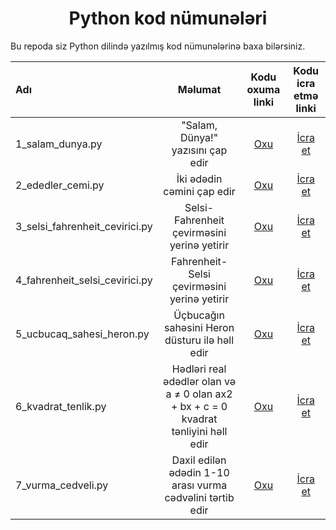 <h1 align="center">Python kod nümunələri</h1>

Bu repoda siz Python dilində yazılmış kod nümunələrinə baxa bilərsiniz. 

| Adı         | Məlumat | Kodu oxuma linki | Kodu icra etmə linki |
| :---       |    :----:   |     :---:     |  :---:   |
| 1_salam_dunya.py | "Salam, Dünya!" yazısını çap edir | [Oxu](https://github.com/nurlan-aliyev/azresource/blob/d93c748eb829d5d77b2f303d5be2d4ec8e198942/Python/Kod%20n%C3%BCmun%C9%99l%C9%99ri/1_salam_dunya.py)  |  [İcra et](https://replit.com/@NurlanAliyev/1salamdunya)        |
| 2_ededler_cemi.py| İki ədədin cəmini çap edir | [Oxu](https://github.com/nurlan-aliyev/azresource/blob/d93c748eb829d5d77b2f303d5be2d4ec8e198942/Python/Kod%20n%C3%BCmun%C9%99l%C9%99ri/2_ededler_cemi.py)  |  [İcra et]( https://replit.com/@NurlanAliyev/2ededlercemipy?v=1)        |
| 3_selsi_fahrenheit_cevirici.py | Selsi-Fahrenheit çevirməsini yerinə yetirir | [Oxu](https://github.com/nurlan-aliyev/azresource/blob/d93c748eb829d5d77b2f303d5be2d4ec8e198942/Python/Kod%20n%C3%BCmun%C9%99l%C9%99ri/3_selsi_fahrenheit_cevirici.py)  |  [İcra et](https://replit.com/@NurlanAliyev/3SelsiFahrenheitCevirici#main.py)        |
| 4_fahrenheit_selsi_cevirici.py | Fahrenheit-Selsi çevirməsini yerinə yetirir | [Oxu](https://github.com/nurlan-aliyev/azresource/blob/d93c748eb829d5d77b2f303d5be2d4ec8e198942/Python/Kod%20n%C3%BCmun%C9%99l%C9%99ri/4_fahrenheit_selsi_cevirici.py)  |  [İcra et](https://replit.com/@NurlanAliyev/4FahrenheitSelsiCevirici)        |
| 5_ucbucaq_sahesi_heron.py | Üçbucağın sahəsini Heron düsturu ilə həll edir | [Oxu](https://github.com/nurlan-aliyev/azresource/blob/d93c748eb829d5d77b2f303d5be2d4ec8e198942/Python/Kod%20n%C3%BCmun%C9%99l%C9%99ri/5_ucbucaq_sahesi_heron.py)  |  [İcra et](https://replit.com/@NurlanAliyev/5UcbucaqSahesiHeron#main.py)        |
| 6_kvadrat_tenlik.py | Hədləri real ədədlər olan və a ≠ 0 olan ax2 + bx + c = 0 kvadrat tənliyini həll edir | [Oxu](https://github.com/nurlan-aliyev/azresource/blob/d93c748eb829d5d77b2f303d5be2d4ec8e198942/Python/Kod%20n%C3%BCmun%C9%99l%C9%99ri/6_kvadrat_tenlik.py)  |  [İcra et]( https://replit.com/@NurlanAliyev/6KvadratTenlik#main.py)        |
| 7_vurma_cedveli.py | Daxil edilən ədədin 1-10 arası vurma cədvəlini tərtib edir | [Oxu](https://github.com/nurlan-aliyev/azresource/blob/d93c748eb829d5d77b2f303d5be2d4ec8e198942/Python/Kod%20n%C3%BCmun%C9%99l%C9%99ri/7_vurma_cedveli.py)  |  [İcra et](https://replit.com/@NurlanAliyev/7VurmaCedveli#main.py)        |
